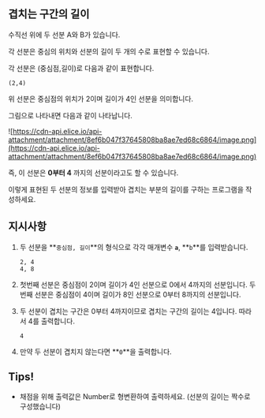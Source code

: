 ## **겹치는 구간의 길이**

수직선 위에 두 선분 A와 B가 있습니다.

각 선분은 중심의 위치와 선분의 길이 두 개의 수로 표현할 수 있습니다.

각 선분은 (중심점,길이)로 다음과 같이 표현합니다.

```
(2,4)
```

위 선분은 중심점의 위치가 2이며 길이가 4인 선분을 의미합니다.

그림으로 나타내면 다음과 같이 나타납니다.

![https://cdn-api.elice.io/api-attachment/attachment/8ef6b047f37645808ba8ae7ed68c6864/image.png](https://cdn-api.elice.io/api-attachment/attachment/8ef6b047f37645808ba8ae7ed68c6864/image.png)

즉, 이 선분은 **0부터 4** 까지의 선분이라고도 할 수 있습니다.

이렇게 표현된 두 선분의 정보를 입력받아 겹치는 부분의 길이를 구하는 프로그램을 작성하세요.

## **지시사항**

1. 두 선분을 **`중심점, 길이`**의 형식으로 각각 매개변수 **`a`**, **`b`**를 입력받습니다.
    
    ```
    2, 4
    4, 8
    ```
    
2. 첫번째 선분은 중심점이 2이며 길이가 4인 선분으로 0에서 4까지의 선분입니다. 두번째 선분은 중심점이 4이며 길이가 8인 선분으로 0부터 8까지의 선분입니다.
3. 두 선분이 겹치는 구간은 0부터 4까지이므로 겹치는 구간의 길이는 4입니다. 따라서 4를 출력합니다.
    
    ```
    4
    ```
    
4. 만약 두 선분이 겹치지 않는다면 **`0`**을 출력합니다.

## **Tips!**

- 채점을 위해 출력값은 Number로 형변환하여 출력하세요. (선분의 길이는 짝수로 구성했습니다)
